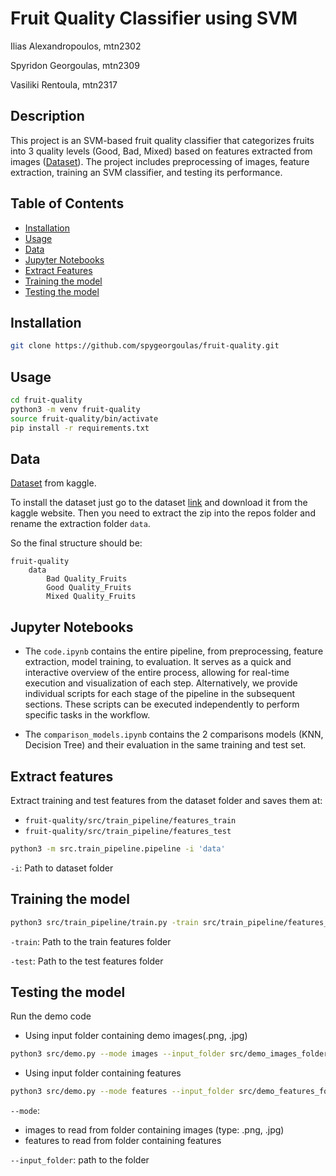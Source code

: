 # Fruit Quality Classifier using SVM
Ilias Alexandropoulos, mtn2302

Spyridon Georgoulas, mtn2309

Vasiliki Rentoula, mtn2317
## Description

This project is an SVM-based fruit quality classifier that categorizes fruits into 3 quality levels (Good, Bad, Mixed) based on features extracted from images ([Dataset](https://www.kaggle.com/datasets/shashwatwork/fruitnet-indian-fruits-dataset-with-quality/data)). The project includes preprocessing of images, feature extraction, training an SVM classifier, and testing its performance.

## Table of Contents

- [Installation](#installation)
- [Usage](#usage)
- [Data](#data)
- [Jupyter Notebooks](#jupyter_notebooks)
- [Extract Features]($extract-features)
- [Training the model](#training-the-model)
- [Testing the model](#testing-the-model)


## Installation

```bash
git clone https://github.com/spygeorgoulas/fruit-quality.git
```
## Usage
```bash
cd fruit-quality
python3 -m venv fruit-quality
source fruit-quality/bin/activate
pip install -r requirements.txt
```

## Data
[Dataset](https://www.kaggle.com/datasets/shashwatwork/fruitnet-indian-fruits-dataset-with-quality/data) from kaggle.

To install the dataset just go to the dataset [link](https://www.kaggle.com/datasets/shashwatwork/fruitnet-indian-fruits-dataset-with-quality/data) and download it from the kaggle website. Then you need to extract the zip into the repos folder and rename the extraction folder `data`. 

So the final structure should be: 

```
fruit-quality
    data
        Bad Quality_Fruits
        Good Quality_Fruits
        Mixed Quality_Fruits
```

## Jupyter Notebooks
- The `code.ipynb` contains the entire pipeline, from preprocessing, feature extraction, model training, to evaluation. It serves as a quick and interactive overview of the entire process, allowing for real-time execution and visualization of each step. Alternatively, we provide individual scripts for each stage of the pipeline in the subsequent sections. These scripts can be executed independently to perform specific tasks in the workflow.

- The `comparison_models.ipynb` contains the 2 comparisons models (KNN, Decision Tree) and their evaluation in the same training and test set. 

## Extract features
Extract training and test features from the dataset folder and saves them at:
- `fruit-quality/src/train_pipeline/features_train` 
- `fruit-quality/src/train_pipeline/features_test` 


```bash
python3 -m src.train_pipeline.pipeline -i 'data'
```
`-i`: Path to dataset folder


## Training the model
```bash
python3 src/train_pipeline/train.py -train src/train_pipeline/features_train/ -test src/train_pipeline/features_test/
```

`-train`: Path to the train features folder

`-test`: Path to the test features folder

## Testing the model
Run the demo code

- Using input folder containing demo images(.png, .jpg)
```bash
python3 src/demo.py --mode images --input_folder src/demo_images_folder
```
- Using input folder containing features
```bash
python3 src/demo.py --mode features --input_folder src/demo_features_folder
```

`--mode`: 
- images to read from folder containing images (type: .png, .jpg)
- features to read from folder containing features

`--input_folder`: path to the folder 
